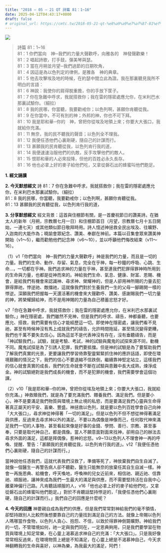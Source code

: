 ```yaml
---
title: "2018 – 05 – 21 QT 詩篇 81：1~16"
date: 2025-04-12T04:43:17+0800
draft: false
# original_url: https://cmtc.tw/2018-05-21-qt-%e8%a9%a9%e7%af%87-81%ef%bc%9a116
---
```


![](/images/qt.jpg)
> 詩篇 81：1\~16  
> 81：1 你們當向　神─我們的力量大聲歡呼，向雅各的　神發聲歡樂！  
> 81：2 唱起詩歌，打手鼓，彈美琴與瑟。  
> 81：3 當在月朔並月望─我們過節的日期吹角，  
> 81：4 因這是為以色列定的律例，是雅各　神的典章。  
> 81：5 他去攻擊埃及地的時候，在約瑟中間立此為證。我在那裏聽見我所不明白的言語：  
> 81：6 神說：我使你的肩得脫重擔，你的手放下筐子。  
> 81：7 你在急難中呼求，我就搭救你；我在雷的隱密處應允你，在米利巴水那裏試驗你。（細拉）  
> 81：8 我的民哪，你當聽，我要勸戒你；以色列啊，甚願你肯聽從我。  
> 81：9 在你當中，不可有別的神；外邦的神，你也不可下拜。  
> 81：10 我是耶和華─你的　神，曾把你從埃及地領上來；你要大大張口，我就給你充滿。  
> 81：11 無奈，我的民不聽我的聲音；以色列全不理我。  
> 81：12 我便任憑他們心裏剛硬，隨自己的計謀而行。  
> 81：13 甚願我的民肯聽從我，以色列肯行我的道，  
> 81：14 我便速速治服他們的仇敵，反手攻擊他們的敵人。  
> 81：15 恨耶和華的人必來投降，但他的百姓必永久長存。  
> 81：16 他也必拿上好的麥子給他們吃，又拿從磐石出的蜂蜜叫他們飽足。

**1. 經文誦讀**

**2.  今天默想經文**
詩 81：7 你在急難中呼求，我就搭救你；我在雷的隱密處應允你，在米利巴水那裏試驗你。（細拉）  
81：8 我的民哪，你當聽，我要勸戒你；以色列啊，甚願你肯聽從我。  
81：13 甚願我的民肯聽從我，以色列肯行我的道，

**3. 分享默想經文**
經文背景：這首與住棚節有關，是一首慶祝節日的讚美詩。在猶太人的新年（月朔，宗教曆七月一日）和住棚節首日（月望，宗教曆七月十五日開始，一連七天）或其他類似節日敬拜時用。詩人憶述神拯救全民出埃及、往曠野、入迦南的大能作為；曉諭會眾紀念、讚美、奉獻在神前。本篇以召集會眾來讚美神開始（v1～5），繼而勸勉他們記念神（v6～10），並以呼籲他們悔改結束（v11～16）。

（1）v1「你們當向　神─我們的力量大聲歡呼」神是我們的力量，而且是一切的力量。我們的生命、動作、存留、氣息，完全在乎神，每一秒鐘的呼吸、心跳、生命…，一切都在乎神。我們追求神的力量在乎神，甚至連我們犯罪得罪神時所用到的生命與力量，也都是從神而來的。神給我們生命、氣息、健康、財富、恩賜、機會，是給我們有機會來認識神、尋求神、榮耀神的，但是人卻用神所賜的力量去犯罪得罪祂，悖逆祂、敵擋祂，這就像我們對於生養我們一生的父母一腳踢開一樣的悖逆。深願我們把握每一天還活著的機會來大聲歡呼、讚美、感謝賜我們一切力量的神，將榮耀歸給神，而不是用神賜的力量為自己積蓄忿怒才好。

v7「你在急難中呼求，我就搭救你；我在雷的隱密處應允你，在米利巴水那裏試驗你。」神在隱密處，我們雖然不見神，但是我們的呼求、禱告，神都垂聽，也要應允、搭救，我們需要有信心才能經歷這一切。即使神在隱密處，讓我們看不見祂，甚至有時候神沒有馬上成就我們的禱告，允許時間拖延，甚至情況變得更糟，我們也千萬不要失去信心。因為這並不是代表神沒有存在，沒有垂聽禱告，而是「神試驗我們」。試驗，就是考驗、考試，神的試驗與魔鬼的試探來源不同，動機不同。魔鬼試探是為了引誘人犯罪，我們要抵擋。但是神的試驗是為了要幫助我們了解我們真實的光景，更要讓我們學習倚靠聖靈緊緊抓住神的應許話語，即使在環境艱難的情況之下，我們的信心不要退縮不信跌倒，繼續靠神堅定站立，這樣我們的信心就會真實的成長，我們的生命就會不斷在試驗與患難中長大成熟，煉淨成金。神的試驗絕對是我們成長的機會，而不是犯罪的機會，我們需要學會這個功課。

（2）v10「我是耶和華─你的神，曾把你從埃及地領上來；你要大大張口，我就給你充滿。」神救贖我們，就是為了要充滿我們、餵養我們、滿足我們。但是要小心，神不是要滿足我們物質與環境上無止境的私慾，而是要滿足我們心靈與生命得著真正屬天的平安、喜樂、豐盛。神拯救以色列，就是要以色列百姓學會自己向神「大大張口」，尋求神從神得著「一切的滿足」。但是以色列不但不想從神得著滿足與供應，反過來去尋求神以外的滿足。不要以為偶像是神像而己，任何取代神來滿足我們一切的人事物，甚至看起來像是好事的金錢、學問、善行、宗教、甚至事奉，只要是取代神自己，都是偶像。當人不願意面對面來找神，卻用自己的辦法去尋求外面的滿足，這都是拜偶像，惹神的忿怒。v9\~13以色列人不理會神一再的呼喚、提醒、警告：「甚願我的民肯聽從我，以色列肯行我的道」。v12「我便任憑他們心裏剛硬，隨自己的計謀而行。」

當神說他任憑我們，這就代表我們沒救了，準備等死了，神放棄我們自生自滅了。就像一個醫生一再警告病人卻不聽勸，醫生只能無奈的放棄任其自生自滅一樣。神會一再施恩典、給機會，呼天喚地，呼喚神的兒女近前來，相信祂、親近祂、信靠祂、順服祂，讓神來成為我們一生最大的滿足與供應，而不需要堅持活在自我中心離棄神偏行己路。凡肯聽話順服的人，v16「他也必拿上好的麥子給他們吃，又拿從磐石出的蜂蜜叫他們飽足。」對於不肯聽話堅持悖逆的，「我便任憑他們心裏剛硬，隨自己的計謀而行。」我們自己的回應是什麼呢？

**4. 今天的回應**
神要親自成為我們的供應，但是我們常常對神給我們的毫不領情，卻堅持跟別人比較然後想要靠自己的力量找到滿足自己的方法。就像上帝賜以色列人嗎哪當作食物，以色列人貪心、抱怨、不信，以致於得罪神倒斃曠野。神給我們的一切，不管環境如何，祂一定與我們同在，一定恩典夠用，只是我們要學習在物質與環境上知足常樂，在心靈上渴慕追求神自己的充滿：「大大張口」。只是我好像常常相反過來，在環境物質上總是不知滿足，在心靈上總是不渴慕神自己，今天求神翻轉我的生命與喜好，以神為樂，為我最大的滿足，阿們！
